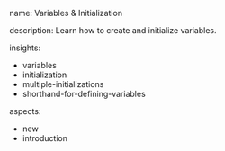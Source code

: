 name: Variables & Initialization

description: Learn how to create and initialize variables.

insights:
  - variables
  - initialization
  - multiple-initializations
  - shorthand-for-defining-variables

aspects:
  - new
  - introduction